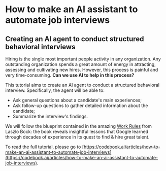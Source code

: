 # How to make an AI assistant to automate job interviews
## Creating an AI agent to conduct structured behavioral interviews

Hiring is the single most important people activity in any organization. Any outstanding organization spends a great amount of energy in attracting, assessing and cultivating new hires. However, this process is painful and very time-consuming. **Can we use AI to help in this process?**

This tutorial aims to create an AI agent to conduct a structured behavioral interview.
Specifically, the agent will be able to:

- Ask general questions about a candidate's main experiences;
- Ask follow-up questions to gather detailed information about the candidate;
- Summarize the interview's findings.

We will follow the blueprint contained in the amazing [Work Rules](https://www.workrules.net/) from Laszlo Bock: the book reveals insightful lessons that Google learned through decades of experience in its quest to find & hire great talent.

To read the full tutorial, please go to [https://codebook.ai/articles/how-to-make-an-ai-assistant-to-automate-job-interviews](https://codebook.ai/articles/how-to-make-an-ai-assistant-to-automate-job-interviews).
